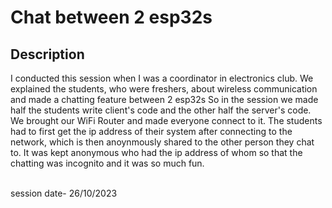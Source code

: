 # Chat between 2 esp32s

## Description
I conducted this session when I was a coordinator in electronics club.
We explained the students, who were freshers, about wireless communication and made a chatting feature between 2 esp32s
So in the session we made half the students write client's code and the other half the server's code.
We brought our WiFi Router and made everyone connect to it. 
The students had to first get the ip address of their system after connecting to the network, which is then anoynmously shared to the other person they chat to.
It was kept anonymous who had the ip address of whom so that the chatting was incognito and it was so much fun.</br></br>

session date- 26/10/2023
